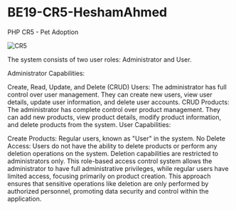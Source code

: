 # BE19-CR5-HeshamAhmed
PHP CR5 - Pet Adoption

![CR5](https://github.com/hesham0ahmed/BE19_CR5_CRUD_LOGIN/assets/133360711/7a84be0d-fcf4-46ba-935e-94af2e1b5e49)



The system consists of two user roles: Administrator and User.

Administrator Capabilities:

Create, Read, Update, and Delete (CRUD) Users: The administrator has full control over user management. They can create new users, view user details, update user information, and delete user accounts.
CRUD Products: The administrator has complete control over product management. They can add new products, view product details, modify product information, and delete products from the system.
User Capabilities:

Create Products: Regular users, known as "User" in the system.
No Delete Access: Users do not have the ability to delete products or perform any deletion operations on the system. Deletion capabilities are restricted to administrators only.
This role-based access control system allows the administrator to have full administrative privileges, while regular users have limited access, focusing primarily on product creation. This approach ensures that sensitive operations like deletion are only performed by authorized personnel, promoting data security and control within the application.
